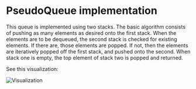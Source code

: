 # PseudoQueue implementation

This queue is implemented using two stacks. The basic algorithm consists of pushing as many elements as desired onto the first stack. When the elements are to be dequeued, the second stack is checked for existing elements. If there are, those elements are popped. If not, then the elements are iteratively popped off the first stack, and pushed onto the second. When stack one is empty, the top element of stack two is popped and returned.

See this visualization:

![Visualization]("datastructures/pseudoqueueViz.png")
